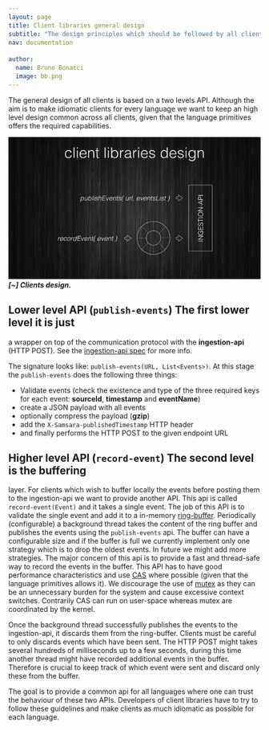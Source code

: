 ```yaml
---
layout: page
title: Client libraries general design
subtitle: "The design principles which should be followed by all clients libraries."
nav: documentation

author:
  name: Bruno Bonacci
  image: bb.png
---
```


The general design of all clients is based on a two levels
API. Although the aim is to make idiomatic clients for every language
we want to keep an high level design common across all clients, given
that the language primitives offers the required capabilities.

![Clients design](/docs/images/clients-design.jpeg)<br/>
_**[~] Clients design.**_

## Lower level API (`publish-events`) The first lower level it is just

a wrapper on top of the communication protocol with the
**ingestion-api** (HTTP POST). See the
[ingestion-api spec](/ingestion-api/spec/ingestion-api-spec.yaml) for
more info.

The signature looks like: `publish-events(URL, List<Events>)`.
At this stage the `publish-events` does the following three things:

   - Validate events (check the existence and type of the three
     required keys for each event: **sourceId**, **timestamp** and
     **eventName**)
   - create a JSON payload with all events
   - optionally compress the payload (**gzip**)
   - add the `X-Samsara-publishedTimestamp` HTTP header
   - and finally performs the HTTP POST to the given endpoint URL

## Higher level API (`record-event`) The second level is the buffering

layer. For clients which wish to buffer locally the events before
posting them to the ingestion-api we want to provide another API.
This api is called `record-event(Event)` and it takes a single event.
The job of this API is to validate the single event and add it to a
in-memory
[ring-buffer](https://en.wikipedia.org/wiki/Circular_buffer).
Periodically (configurable) a background thread takes the content of
the ring buffer and publishes the events using the `publish-events`
api.  The buffer can have a configurable size and if the buffer is
full we currently implement only one strategy which is to drop the
oldest events. In future we might add more strategies.  The major
concern of this api is to provide a fast and thread-safe way to record
the events in the buffer.  This API has to have good performance
characteristics and use
[CAS](https://en.wikipedia.org/wiki/Compare-and-swap) where possible
(given that the language primitives allows it). We discourage the use
of [mutex](https://en.wikipedia.org/wiki/Mutual_exclusion) as they can
be an unnecessary burden for the system and cause excessive context
switches. Contrarily CAS can run on user-space whereas mutex are
coordinated by the kernel.

Once the background thread successfully publishes the events to the
ingestion-api, it discards them from the ring-buffer. Clients must be
careful to only discards events which have been sent. The HTTP POST
might takes several hundreds of milliseconds up to a few seconds,
during this time another thread might have recorded additional events
in the buffer. Therefore is crucial to keep track of which event were
sent and discard only these from the buffer.

The goal is to provide a common api for all languages where one can
trust the behaviour of these two APIs. Developers of client libraries
have to try to follow these guidelines and make clients as much
idiomatic as possible for each language.
